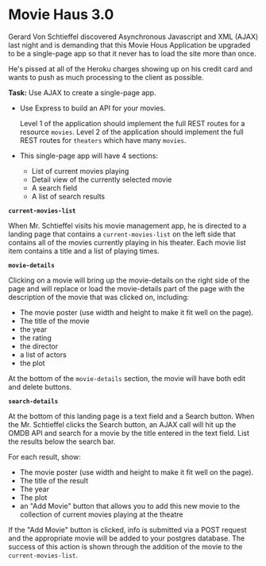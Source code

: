 # Movie Haus 3.0

Gerard Von Schtieffel discovered Asynchronous Javascript and XML (AJAX) last night and is demanding that this Movie Hous Application be upgraded to be a single-page app so that it never has to load the site more than once.

He's pissed at all of the Heroku charges showing up on his credit card and wants to push as much processing to the client as possible. 

**Task:** Use AJAX to create a single-page app.

- Use Express to build an API for your movies.
  
  Level 1 of the application should implement the full REST routes for
  a resource `movies`.
  Level 2 of the application should implement the full REST routes for
  `theaters` which have many `movies`. 


- This single-page app will have 4 sections:
    - List of current movies playing
    - Detail view of the currently selected movie
    - A search field
    - A list of search results

**```current-movies-list```**

When Mr. Schtieffel visits his movie management app, he is directed to a landing page that contains a ```current-movies-list``` on the left side that contains all of the movies currently playing in his theater. Each movie list item contains a title and a list of playing times. 

**```movie-details```**

Clicking on a movie will bring up the movie-details on the right side of the page and will replace or load the movie-details part of the page with the description of the movie that was clicked on, including:

 - The movie poster (use width and height to make it fit well on the page). 
 - The title of the movie
 - the year
 - the rating
 - the director
 - a list of actors
 - the plot

At the bottom of the ```movie-details``` section, the movie will have both edit and delete buttons.

**```search-details```**

At the bottom of this landing page is a text field and a Search button. When the Mr. Schtieffel clicks the Search button, an AJAX call will hit up the OMDB API and search for a movie by the title entered in the text field. List the results below the search bar.

For each result, show:

 - The movie poster (use width and height to make it fit well on the page).
 - The title of the result
 - The year
 - The plot
 - an "Add Movie" button that allows you to add this new movie to the collection of current movies playing at the theatre

If the "Add Movie" button is clicked, info is submitted via a POST
request and the appropriate movie will be added to your postgres database. The success of this action is shown through the addition of the movie to the ```current-movies-list```.
